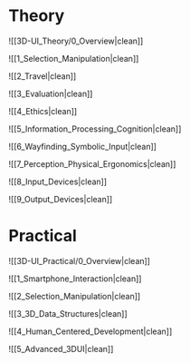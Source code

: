 # Theory

![[3D-UI_Theory/0_Overview|clean]]

<div style="page-break-after: always;"></div>

![[1_Selection_Manipulation|clean]]

<div style="page-break-after: always;"></div>

![[2_Travel|clean]]

<div style="page-break-after: always;"></div>

![[3_Evaluation|clean]]

<div style="page-break-after: always;"></div>

![[4_Ethics|clean]]

<div style="page-break-after: always;"></div>

![[5_Information_Processing_Cognition|clean]]

<div style="page-break-after: always;"></div>

![[6_Wayfinding_Symbolic_Input|clean]]

<div style="page-break-after: always;"></div>

![[7_Perception_Physical_Ergonomics|clean]]

<div style="page-break-after: always;"></div>

![[8_Input_Devices|clean]]

<div style="page-break-after: always;"></div>

![[9_Output_Devices|clean]]

<div style="page-break-after: always;"></div>

# Practical

![[3D-UI_Practical/0_Overview|clean]]

<div style="page-break-after: always;"></div>

![[1_Smartphone_Interaction|clean]]

<div style="page-break-after: always;"></div>

![[2_Selection_Manipulation|clean]]

<div style="page-break-after: always;"></div>

![[3_3D_Data_Structures|clean]]

<div style="page-break-after: always;"></div>

![[4_Human_Centered_Development|clean]]

<div style="page-break-after: always;"></div>

![[5_Advanced_3DUI|clean]]



